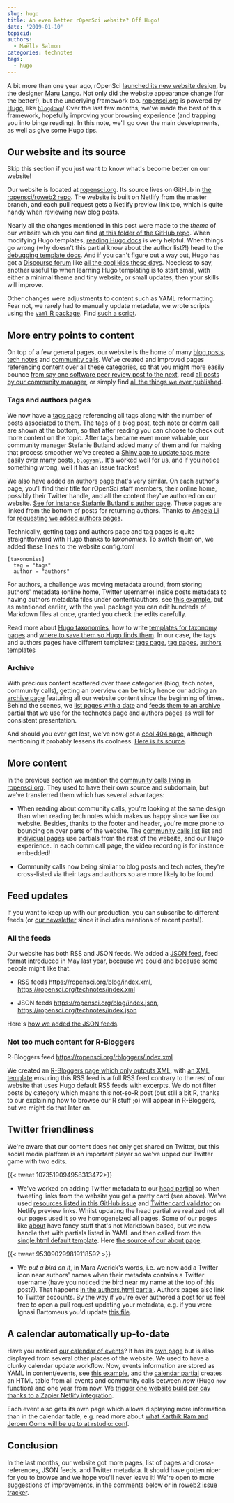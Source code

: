 ```yaml
---
slug: hugo
title: An even better rOpenSci website? Off Hugo!
date: '2019-01-10'
topicid:
authors:
  - Maëlle Salmon
categories: technotes
tags:
  - hugo
---
```


A bit more than one year ago, rOpenSci [launched its new website design](https://twitter.com/rOpenSci/status/925036483383148545), by the designer [Maru Lango](https://www.marulango.com/). Not only did the website appearance change (for the better!), but the underlying framework too. [ropensci.org](https://ropensci.org) is powered by [Hugo](https://gohugo.io/), like [`blogdown`](https://CRAN.R-project.org/package=blogdown)! Over the last few months, we've made the best of this framework, hopefully improving your browsing experience (and trapping you into binge reading). In this note, we'll go over the main developments, as well as give some Hugo tips. 

## Our website and its source

Skip this section if you just want to know what's become better on our website!

Our website is located at [ropensci.org](https://ropensci.org). Its source lives on GitHub in [the ropensci/roweb2 repo](https://github.com/ropensci/roweb2/). The website is built on Netlify from the master branch, and each pull request gets a Netlify preview link too, which is quite handy when reviewing new blog posts.

Nearly all the changes mentioned in this post were made to the _theme_ of our website which you can find [at this folder of the GitHub repo](https://github.com/ropensci/roweb2/tree/master/themes/ropensci/layouts). When modifying Hugo templates, [reading Hugo docs](https://gohugo.io/documentation/) is very helpful. When things go wrong (why doesn't this partial know about the author list?!) head to the [debugging template docs](https://gohugo.io/templates/template-debugging/). And if you can't figure out a way out, Hugo has got a [Discourse forum](https://discourse.gohugo.io/) like [all the cool kids these days](https://discuss.ropensci.org/). Needless to say, another useful tip when learning Hugo templating is to start small, with either a minimal theme and tiny website, or small updates, then your skills will improve.

Other changes were adjustments to content such as YAML reformatting. Fear not, we rarely had to manually update metadata, we wrote scripts using the [`yaml` R package](https://CRAN.R-project.org/package=yaml). Find [such a script](https://github.com/ropensci/roweb2/issues/197#issuecomment-394264824).

## More entry points to content

On top of a few general pages, our website is the home of many [blog posts](/blog), [tech notes](/technotes) and [community calls](/commcalls). We've created and improved pages referencing content over all these categories, so that you might more easily bounce [from say one software peer review post to the next](/tags/software-peer-review), read [all posts by our community manager](/authors/stefanie-butland), or simply find [all the things we ever published](/archive).

### Tags and authors pages

We now have a [tags page](/tags) referencing all tags along with the number of posts associated to them. The tags of a blog post, tech note or comm call are shown at the bottom, so that after reading you can choose to check out more content on the topic. After tags became even more valuable, our community manager Stefanie Butland added many of them and for making that process smoother we've created a [Shiny app to update tags more easily over many posts, `blogyaml`](https://github.com/ropenscilabs/blogyaml). It's worked well for us, and if you notice something wrong, well it has an issue tracker!

We also have added an [authors page](/authors) that's very similar. On each author's page, you'll find their title for rOpenSci staff members, their online home, possibly their Twitter handle, and all the content they've authored on our website. [See for instance Stefanie Butland's author page](authors/stefanie-butland). These pages are linked from the bottom of posts for returning authors. Thanks to [Angela Li](https://angela-li.github.io/) for [requesting we added authors pages](https://github.com/ropensci/roweb2/issues/365).

Technically, getting tags and authors page and tag pages is quite straightforward with Hugo thanks to _taxonomies_. To switch them on, we added these lines to the website config.toml

```
[taxonomies]
  tag = "tags"
  author = "authors"
```

For authors, a challenge was moving metadata around, from storing authors' metadata (online home, Twitter username) inside posts metadata to having authors metadata files under content/authors, see [this example](https://github.com/ropensci/roweb2/blob/master/content/authors/ignasi-bartomeus/_index.md), but as mentioned earlier, with the `yaml` package you can edit hundreds of Markdown files at once, granted you check the edits carefully.

Read more about [Hugo taxonomies](https://gohugo.io/content-management/taxonomies/), how to write [templates for taxonomy pages](https://gohugo.io/templates/taxonomy-templates/) and [where to save them so Hugo finds them](https://gohugo.io/templates/lookup-order/#examples-layout-lookup-for-taxonomy-list-pages). In our case, the tags and authors pages have different templates: [tags page](https://github.com/ropensci/roweb2/blob/master/themes/ropensci/layouts/_default/terms.html), [tag pages](https://github.com/ropensci/roweb2/blob/master/themes/ropensci/layouts/taxonomy/tag.html), [authors templates](https://github.com/ropensci/roweb2/tree/master/themes/ropensci/layouts/authors)

### Archive

With precious content scattered over three categories (blog, tech notes, community calls), getting an overview can be tricky hence our adding an [archive page](/archive) featuring all our website content since the beginning of times. Behind the scenes, we [list pages with a date](https://github.com/ropensci/roweb2/blob/master/themes/ropensci/layouts/_default/single.html#L29) and [feeds them to an archive partial](https://github.com/ropensci/roweb2/blob/master/themes/ropensci/layouts/partials/archive.html) that we use for the [technotes page](/technotes) and authors pages as well for consistent presentation.

And should you ever get lost, we've now got a [cool 404 page](/404), although mentioning it probably lessens its coolness. [Here is its source](https://github.com/ropensci/roweb2/blob/master/themes/ropensci/layouts/404.html).

## More content

In the previous section we mention the [community calls living in ropensci.org](/commcalls). They used to have their own source and subdomain, but we've transferred them which has several advantages:

* When reading about community calls, you're looking at the same design than when reading tech notes which makes us happy since we like our website. Besides, thanks to the footer and header, you're more prone to bouncing on over parts of the website. The [community calls list](/commcalls) list and [individual pages](https://ropensci.org/commcalls/2018-12-18/) use partials from the rest of the website, and our Hugo experience. In each comm call page, the video recording is for instance embedded!

* Community calls now being similar to blog posts and tech notes, they're cross-listed via their tags and authors so are more likely to be found.

## Feed updates

If you want to keep up with our production, you can subscribe to different feeds (or [our newsletter](https://news.ropensci.org/) since it includes mentions of recent posts!).

### All the feeds

Our website has both RSS and JSON feeds. We added a [JSON feed](https://jsonfeed.org/), feed format introduced in May last year, because we could and because some people might like that. 

* RSS feeds https://ropensci.org/blog/index.xml, https://ropensci.org/technotes/index.xml

* JSON feeds https://ropensci.org/blog/index.json, https://ropensci.org/technotes/index.json

Here's [how we added the JSON feeds](https://github.com/ropensci/roweb2/pull/315).

### Not too much content for R-Bloggers

R-Bloggers feed https://ropensci.org/rbloggers/index.xml

We created an [R-Bloggers page which only outputs XML](https://github.com/ropensci/roweb2/blob/master/content/rbloggers/_index.md), with [an XML template](https://github.com/ropensci/roweb2/blob/master/themes/ropensci/layouts/rbloggers/rss.xml) ensuring this RSS feed is a full RSS feed contrary to the rest of our website that uses Hugo default RSS feeds with excerpts. We do not filter posts by category which means this not-so-R post (but still a bit R, thanks to our explaining how to browse our R stuff ;o) will appear in R-Bloggers, but we might do that later on.

## Twitter friendliness

We're aware that our content does not only get shared on Twitter, but this social media platform is an important player so we've upped our Twitter game with two edits.

{{< tweet 1073519094958313472>}}

* We've worked on adding Twitter metadata to our [head partial](https://github.com/ropensci/roweb2/blob/master/themes/ropensci/layouts/partials/head.html) so when tweeting links from the website you get a pretty card (see above). We've used [resources listed in this GitHub issue](https://github.com/ropensci/roweb2/issues/290#issue-367542204) and [Twitter card validator](https://cards-dev.twitter.com/validator) on Netlify preview links. Whilst updating the head partial we realized not all our pages used it so we homogeneized all pages. Some of our pages like [about](/about) have fancy stuff that's not Markdown based, but we now handle that with partials listed in YAML and then called from the [single.html default template](https://github.com/ropensci/roweb2/blob/master/themes/ropensci/layouts/_default/single.html). Here [the source of our about page](https://github.com/ropensci/roweb2/blob/master/content/about.md).

{{< tweet 953090299819118592 >}}

* We _put a bird on it_, in Mara Averick's words, i.e. we now add a Twitter icon near authors' names when their metadata contains a Twitter username (have you noticed the bird near my name at the top of this post?). That happens [in the authors.html partial](https://github.com/ropensci/roweb2/blob/master/themes/ropensci/layouts/partials/authors.html). Authors pages also link to Twitter accounts. By the way if you're ever authored a post for us feel free to open a pull request updating your metadata, e.g. if you were Ignasi Bartomeus you'd update [this file](https://github.com/ropensci/roweb2/blob/master/content/authors/ignasi-bartomeus/_index.md).

## A calendar automatically up-to-date

Have you noticed [our calendar of events](/events)? It has its [own page](/events) but is also displayed from several other places of the website. We used to have a clunky calendar update workflow. Now, events information are stored as YAML in content/events, see [this example](https://github.com/ropensci/roweb2/blob/master/content/events/2019-01-15-rstudioconf.md), and the [calendar partial](https://github.com/ropensci/roweb2/blob/master/themes/ropensci/layouts/partials/calendar.html) creates an HTML table from all events and community calls between _now_ (Hugo `now` function) and one year from now. We [trigger one website build per day thanks to a Zapier Netlify integration](https://zapier.com/apps/netlify/integrations). 

Each event also gets its own page which allows displaying more information than in the calendar table, e.g. read more about [what Karthik Ram and Jeroen Ooms will be up to at rstudio::conf](https://ropensci.org/events/2019-01-15-rstudioconf/).

## Conclusion

In the last months, our website got more pages, list of pages and cross-references, JSON feeds, and Twitter metadata. It should have gotten nicer for you to browse and we hope you'll never leave it! We're open to more suggestions of improvements, in the comments below or in [roweb2 issue tracker](https://github.com/ropensci/roweb2/).